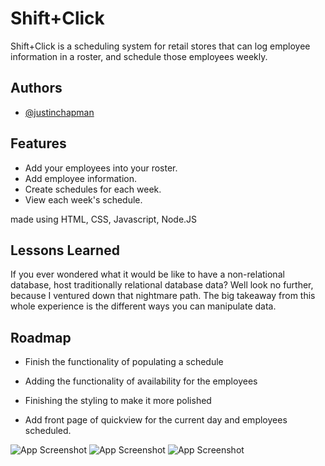 # Shift+Click

Shift+Click is a scheduling system for retail stores that can log employee information in a roster, and schedule those employees weekly.

## Authors

- [@justinchapman](https://github.com/JChapman13)

## Features

- Add your employees into your roster.
- Add employee information.
- Create schedules for each week.
- View each week's schedule.

made using HTML, CSS, Javascript, Node.JS

## Lessons Learned

If you ever wondered what it would be like to have a non-relational database, host traditionally relational database data? Well look no further, because I ventured down that nightmare path. The big takeaway from this whole experience is the different ways you can manipulate data.

## Roadmap

- Finish the functionality of populating a schedule

- Adding the functionality of availability for the employees

- Finishing the styling to make it more polished

- Add front page of quickview for the current day and employees scheduled.

![App Screenshot](https://github.com/JChapman13/shift-click/blob/main/public/images/employee.png?raw=true)
![App Screenshot](https://github.com/JChapman13/shift-click/blob/main/public/images/employeeInfo.png?raw=true)
![App Screenshot](https://github.com/JChapman13/shift-click/blob/main/public/images/newSchedule.png?raw=true)
